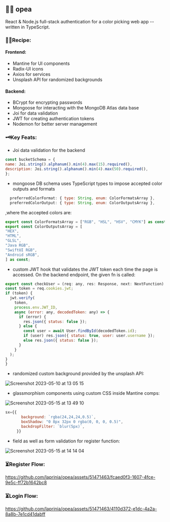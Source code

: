 ## 🦎🎨 opea

React & Node.js full-stack authentication for a color picking web app --written in TypeScript.


### 👩‍🍳Recipe:
 #### Frontend:
  * Mantine for UI components
  * Radix-UI icons
  * Axios for services
  * Unsplash API for randomized backgrounds
 #### Backend:
  * BCrypt for encrypting passwords
  * Mongoose for interacting with the MongoDB Atlas data base
  * Joi for data validation
  * JWT for creating authentication tokens
  * Nodemon for better server management
### 🗝️Key Feats:
  * Joi data validation for the backend 
  ```js
  const bucketSchema = {
  name: Joi.string().alphanum().min(4).max(15).required(),
  description: Joi.string().alphanum().min(4).max(50).required(),
};
  ```
  * mongoose DB schema uses TypeScript types to impose accepted color outputs and formats
  ```js
    preferredColorFormat: { type: String, enum: ColorFormatsArray },
    preferredColorOutput: { type: String, enum: ColorOutputsArray },
  ```
  ,where the accepted colors are:
  ```js
  export const ColorFormatsArray = ["RGB", "HSL", "HSV", "CMYK"] as const;
  export const ColorOutputsArray = [
  "HEX",
  "HTML",
  "GLSL",
  "Java RGB",
  "SwiftUI RGB",
  "Android sRGB",
] as const;
  ```
  * custom JWT hook that validates the JWT token each time the page is accessed. On the backend endpoint, the given fn is called:
  ```js
  export const checkUser = (req: any, res: Response, next: NextFunction) => {
  const token = req.cookies.jwt;
  if (token) {
    jwt.verify(
      token,
      process.env.JWT_ID,
      async (error: any, decodedToken: any) => {
        if (error) {
          res.json({ status: false });
        } else {
          const user = await User.findById(decodedToken.id);
          if (user) res.json({ status: true, user: user.username });
          else res.json({ status: false });
        }
      }
    );
  }
}
  ```
 * randomized custom background provided by the unsplash API:
 
 ![Screenshot 2023-05-10 at 13 05 15](https://github.com/laprinia/opea/assets/51471463/7f65a487-d8ba-4577-aa18-525c194c2690)
 * glassmorphism components using custom CSS inside Mantine comps:
 
 ![Screenshot 2023-05-15 at 13 49 10](https://github.com/laprinia/opea/assets/51471463/1967c82a-7be2-427d-a63c-ef1889d1d870)
 ```js
 sx={{
        background: `rgba(24,24,24,0.5)`,
        boxShadow: "0 8px 32px 0 rgba(0, 0, 0, 0.5)",
        backdropFilter: `blur(5px)`,
      }}
  ```
 * field as well as form validation for register function:
 
 ![Screenshot 2023-05-15 at 14 14 04](https://github.com/laprinia/opea/assets/51471463/fe8897e2-3138-48ba-8408-0fae482c14be)

 
### ⏳Register Flow:


https://github.com/laprinia/opea/assets/51471463/fcaed0f3-1607-4fce-9e5c-ff72b1642bc8



### ⏳Login Flow:


https://github.com/laprinia/opea/assets/51471463/4110d372-e1dc-4a2a-8a8b-7e1cd41dabff





